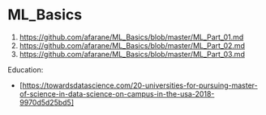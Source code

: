 # ML_Basics

01. https://github.com/afarane/ML_Basics/blob/master/ML_Part_01.md
02. https://github.com/afarane/ML_Basics/blob/master/ML_Part_02.md
03. https://github.com/afarane/ML_Basics/blob/master/ML_Part_03.md


Education:

- [https://towardsdatascience.com/20-universities-for-pursuing-master-of-science-in-data-science-on-campus-in-the-usa-2018-9970d5d25bd5]
